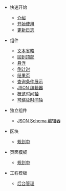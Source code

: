 <!-- 侧边栏 -->

- 快速开始

  - [介绍](base-quickstart.md)
  - [开始使用](base-usage.md)
  - [更新日志](change-log.md)

- 组件

  - [文本省略](./components/ellipsis.md)
  - [回到顶部](./components/backto-top.md)
  - [悬浮](./components/sticky.md)
  - [倒计时](./components/count-down.md)
  - [结果页](./components/result.md)
  - [查询条件展示](./components/query-tags.md)
  - [JSON 编辑器](./components/json-editor.md)
  - [概览时间轴](./components/overview-timeline.md)
  - [可缩放时间轴](./components/brush-timeline.md)

* 独立组件

  - [JSON Schema 编辑器](./components/jsonschema-editor.md)

* 区块

  - [规划中](./README.md)

* 页面模板

  - [规划中](./README.md)

* 工程模板

  - [后台管理](./admin-template.md)
